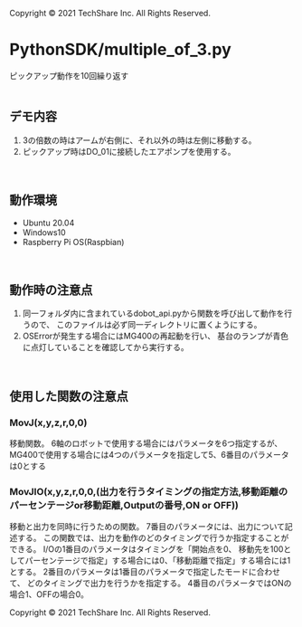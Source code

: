 Copyright © 2021 TechShare Inc. All Rights Reserved.
# PythonSDK/multiple_of_3.py
ピックアップ動作を10回繰り返す 
 <br>
 <br>
 
## デモ内容
1. 3の倍数の時はアームが右側に、それ以外の時は左側に移動する。
2. ピックアップ時はDO_01に接続したエアポンプを使用する。
 
 <br>
  
## 動作環境
- Ubuntu 20.04
- Windows10
- Raspberry Pi OS(Raspbian)
  
 <br>
  
## 動作時の注意点
1. 同一フォルダ内に含まれているdobot_api.pyから関数を呼び出して動作を行うので、
   このファイルは必ず同一ディレクトリに置くようにする。
2. OSErrorが発生する場合にはMG400の再起動を行い、
   基台のランプが青色に点灯していることを確認してから実行する。
 
 <br>
 
## 使用した関数の注意点
### MovJ(x,y,z,r,0,0)
移動関数。
6軸のロボットで使用する場合にはパラメータを6つ指定するが、
MG400で使用する場合には4つのパラメータを指定して5、6番目のパラメータは0とする
 
### MovJIO(x,y,z,r,0,0,(出力を行うタイミングの指定方法,移動距離のパーセンテージor移動距離,Outputの番号,ON or OFF))
移動と出力を同時に行うための関数。
7番目のパラメータには、出力について記述する。
この関数では、出力を動作のどのタイミングで行うか指定することができる。
I/Oの1番目のパラメータはタイミングを「開始点を0、
移動先を100としてパーセンテージで指定」する場合には0、「移動距離で指定」する場合には1とする。
2番目のパラメータは1番目のパラメータで指定したモードに合わせて、
どのタイミングで出力を行うかを指定する。
4番目のパラメータではONの場合1、OFFの場合0。

Copyright © 2021 TechShare Inc. All Rights Reserved.
